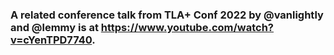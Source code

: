 ### A related conference talk from TLA+ Conf 2022 by @vanlightly and @lemmy is at https://www.youtube.com/watch?v=cYenTPD7740.
